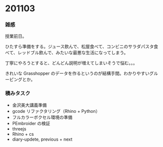 # 201103  

### 雑感  

授業前日。  

ひたすら準備をする。ジュース飲んで、松屋食べて、コンビニのサラダパスタ食べて、レッドブル飲んで、みたいな最悪な生活になってしまう。  

丁寧にやろうとすると、どんどん説明が増えてしまいそうで悩む。。。  

きれいな Grasshopper のデータを作るというのが結構手間。わかりやすいグルーピングとか。  

### 積みタスク  

- 金沢美大講義準備  
- gcode リファクタリング（Rhino + Python）  
- フルカラーボクセル環境の準備  
- PEmbroider の検証  
- threejs  
- Rhino + cs  
- diary-updete, previous + next  
